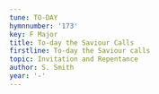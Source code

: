 ```yaml
---
tune: TO-DAY
hymnnumber: '173'
key: F Major
title: To-day the Saviour Calls
firstline: To-day the Saviour calls
topic: Invitation and Repentance
author: S. Smith
year: '-'
---
```

